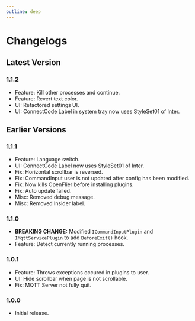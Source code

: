 ```yaml
---
outline: deep
---
```


# Changelogs
## Latest Version
### 1.1.2
- Feature: Kill other processes and continue.
- Feature: Revert text color.
- UI: Refactored settings UI.
- UI: ConnectCode Label in system tray now uses StyleSet01 of Inter.

## Earlier Versions
### 1.1.1
- Feature: Language switch.
- UI: ConnectCode Label now uses StyleSet01 of Inter.
- Fix: Horizontal scrollbar is reversed.
- Fix: CommandInput user is not updated after config has been modified.
- Fix: Now kills OpenFlier before installing plugins.
- Fix: Auto update failed.
- Misc: Removed debug message.
- Misc: Removed Insider label.

### 1.1.0
- **BREAKING CHANGE:** Modified `ICommandInputPlugin` and `IMqttServicePlugin` to add `BeforeExit()` hook.
- Feature: Detect currently running processes.

### 1.0.1
- Feature: Throws exceptions occured in plugins to user.
- UI: Hide scrollbar when page is not scrollable.
- Fix: MQTT Server not fully quit.

### 1.0.0
- Initial release.